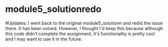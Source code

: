 # module5_solutionredo

#Updates:
I went back to the original module5_solutionn and redid the issue there. It has been solved. However, I thought I'd keep this because although this code didn't complete the assignment, it's functionality is pretty cool and I may want to use it in the future.
